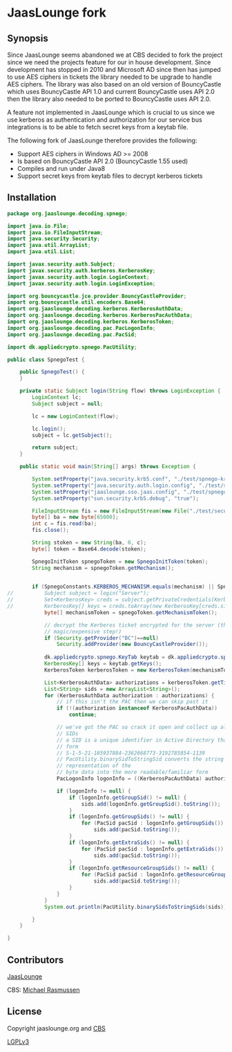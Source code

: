 # JaasLounge fork

## Synopsis

Since JaasLounge seems abandoned we at CBS decided to fork the project since we need the projects feature for our in house development. Since development has stopped in 2010 and Microsoft AD since then has jumped to use AES ciphers in tickets the library needed to be upgrade to handle AES ciphers. The library was also based on an old version of BouncyCastle which uses BouncyCastle API 1.0 and current BouncyCastle uses API 2.0 then the library also needed to be ported to BouncyCastle uses API 2.0.

A feature not implemented in JaasLounge which is crucial to us since we use kerberos as authentication and authorization for our service bus integrations is to be able to fetch secret keys from a keytab file.

The following fork of JaasLounge therefore provides the following:
* Support AES ciphers in Windows AD >= 2008
* Is based on BouncyCastle API 2.0 (BouncyCastle 1.55 used)
* Compiles and run under Java8
* Support secret keys from keytab files to decrypt kerberos tickets

## Installation

```java
package org.jaaslounge.decoding.spnego;

import java.io.File;
import java.io.FileInputStream;
import java.security.Security;
import java.util.ArrayList;
import java.util.List;

import javax.security.auth.Subject;
import javax.security.auth.kerberos.KerberosKey;
import javax.security.auth.login.LoginContext;
import javax.security.auth.login.LoginException;

import org.bouncycastle.jce.provider.BouncyCastleProvider;
import org.bouncycastle.util.encoders.Base64;
import org.jaaslounge.decoding.kerberos.KerberosAuthData;
import org.jaaslounge.decoding.kerberos.KerberosPacAuthData;
import org.jaaslounge.decoding.kerberos.KerberosToken;
import org.jaaslounge.decoding.pac.PacLogonInfo;
import org.jaaslounge.decoding.pac.PacSid;

import dk.appliedcrypto.spnego.PacUtility;

public class SpnegoTest {

	public SpnegoTest() {
	}

	private static Subject login(String flow) throws LoginException {
		LoginContext lc;
		Subject subject = null;

		lc = new LoginContext(flow);

		lc.login();
		subject = lc.getSubject();

		return subject;
	}

	public static void main(String[] args) throws Exception {

		System.setProperty("java.security.krb5.conf", "./test/spnego-krb5.conf");
		System.setProperty("java.security.auth.login.config", "./test/spnego-jaas.conf");
		System.setProperty("jaaslounge.sso.jaas.config", "./test/spnego-jaas.conf");
		System.setProperty("sun.security.krb5.debug", "true");

		FileInputStream fis = new FileInputStream(new File("./test/security.token"));
		byte[] ba = new byte[65000];
		int c = fis.read(ba);
		fis.close();

		String stoken = new String(ba, 0, c);
		byte[] token = Base64.decode(stoken);

		SpnegoInitToken spnegoToken = new SpnegoInitToken(token);
		String mechanism = spnegoToken.getMechanism();

	
		if (SpnegoConstants.KERBEROS_MECHANISM.equals(mechanism) || SpnegoConstants.LEGACY_KERBEROS_MECHANISM.equals(mechanism)) {
//			Subject subject = login("Server");
//			Set<KerberosKey> creds = subject.getPrivateCredentials(KerberosKey.class);
//			KerberosKey[] keys = creds.toArray(new KerberosKey[creds.size()]);
			byte[] mechanismToken = spnegoToken.getMechanismToken();

			// decrypt the Kerberos ticket encrypted for the server (this is the
			// magic/expensive step!)
			if (Security.getProvider("BC")==null)
				Security.addProvider(new BouncyCastleProvider());
			
			dk.appliedcrypto.spnego.KeyTab keytab = dk.appliedcrypto.spnego.KeyTab.getInstance("./test/some-service-account.keytab");
			KerberosKey[] keys = keytab.getKeys();
			KerberosToken kerberosToken = new KerberosToken(mechanismToken, keys);

			List<KerberosAuthData> authorizations = kerberosToken.getTicket().getEncData().getUserAuthorizations();
			List<String> sids = new ArrayList<String>();
			for (KerberosAuthData authorization : authorizations) {
				// if this isn't the PAC then we can skip past it
				if (!(authorization instanceof KerberosPacAuthData))
					continue;

				// we've got the PAC so crack it open and collect up all the
				// SIDs
				// a SID is a unique identifier in Active Directory that has the
				// form
				// S-1-5-21-185937884-2362668773-3192785854-1139
				// PacUtility.binarySidToStringSid converts the string
				// representation of the
				// byte data into the more readable/familiar form
				PacLogonInfo logonInfo = ((KerberosPacAuthData) authorization).getPac().getLogonInfo();

				if (logonInfo != null) {
					if (logonInfo.getGroupSid() != null) {
						sids.add(logonInfo.getGroupSid().toString());
					}
					if (logonInfo.getGroupSids() != null) {
						for (PacSid pacSid : logonInfo.getGroupSids())
							sids.add(pacSid.toString());
					}
					if (logonInfo.getExtraSids() != null) {
						for (PacSid pacSid : logonInfo.getExtraSids())
							sids.add(pacSid.toString());
					}
					if (logonInfo.getResourceGroupSids() != null) {
						for (PacSid pacSid : logonInfo.getResourceGroupSids())
							sids.add(pacSid.toString());
					}
				}
			}
			System.out.println(PacUtility.binarySidsToStringSids(sids));

		}
	}

}
```
## Contributors

[JaasLounge](http://jaaslounge.sourceforge.net)

CBS: [Michael Rasmussen](mailto:mr.it@cbs.dk)

## License

Copyright jaaslounge.org and [CBS](http://www.cbs.dk)

[LGPLv3](http://www.gnu.org/copyleft/lesser.html)


